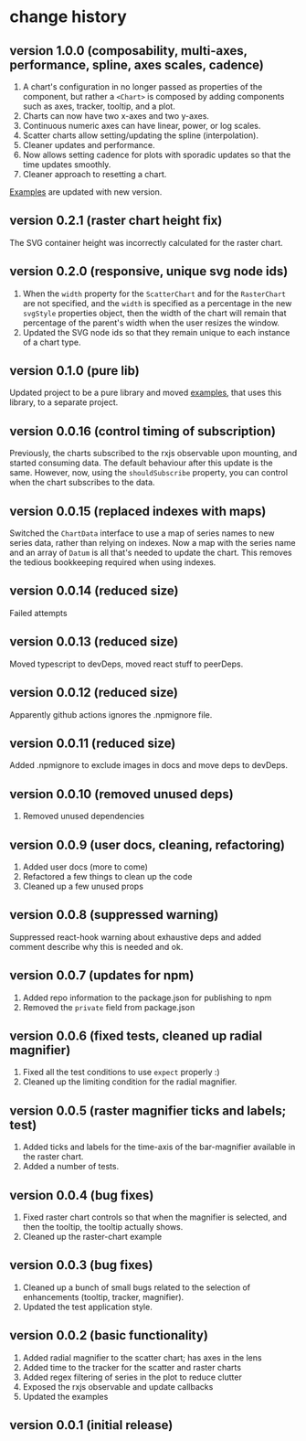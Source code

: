 # change history

## version 1.0.0 (composability, multi-axes, performance, spline, axes scales, cadence)
1. A chart's configuration in no longer passed as properties of the component, but rather a `<Chart>` is composed by adding components such as axes, tracker, tooltip, and a plot.
2. Charts can now have two x-axes and two y-axes.
3. Continuous numeric axes can have linear, power, or log scales.
4. Scatter charts allow setting/updating the spline (interpolation).
5. Cleaner updates and performance.
6. Now allows setting cadence for plots with sporadic updates so that the time updates smoothly.
7. Cleaner approach to resetting a chart. 

[Examples](https://github.com/robphilipp/stream-charts-examples) are updated with new version.

## version 0.2.1 (raster chart height fix)
The SVG container height was incorrectly calculated for the raster chart.

## version 0.2.0 (responsive, unique svg node ids)
1. When the `width` property for the `ScatterChart` and for the `RasterChart` are not specified, and the `width` is specified as a percentage in the new `svgStyle` properties object, then the width of the chart will remain that percentage of the parent's width when the user resizes the window.
2. Updated the SVG node ids so that they remain unique to each instance of a chart type.


## version 0.1.0 (pure lib)
Updated project to be a pure library and moved [examples](https://github.com/robphilipp/stream-charts-examples), that uses this library, to a separate project.

## version 0.0.16 (control timing of subscription)
Previously, the charts subscribed to the rxjs observable upon mounting, and started consuming data. The default behaviour after this update is the same. However, now, using the `shouldSubscribe` property, you can control when the chart subscribes to the data.

## version 0.0.15 (replaced indexes with maps)
Switched the `ChartData` interface to use a map of series names to new series data, rather than relying on indexes. Now a map with the series name and an array of `Datum` is all that's needed to update the chart. This removes the tedious bookkeeping required when using indexes. 

## version 0.0.14 (reduced size)
Failed attempts

## version 0.0.13 (reduced size)
Moved typescript to devDeps, moved react stuff to peerDeps.

## version 0.0.12 (reduced size)
Apparently github actions ignores the .npmignore file.

## version 0.0.11 (reduced size)
Added .npmignore to exclude images in docs and move deps to devDeps.

## version 0.0.10 (removed unused deps)
1. Removed unused dependencies

## version 0.0.9 (user docs, cleaning, refactoring)
1. Added user docs (more to come)
2. Refactored a few things to clean up the code
3. Cleaned up a few unused props

## version 0.0.8 (suppressed warning)
Suppressed react-hook warning about exhaustive deps and added comment describe why this is needed and ok.

## version 0.0.7 (updates for npm)
1. Added repo information to the package.json for publishing to npm
2. Removed the `private` field from package.json

## version 0.0.6 (fixed tests, cleaned up radial magnifier)
1. Fixed all the test conditions to use `expect` properly :)
2. Cleaned up the limiting condition for the radial magnifier.

## version 0.0.5 (raster magnifier ticks and labels; test)
1. Added ticks and labels for the time-axis of the bar-magnifier available in the raster chart.
2. Added a number of tests.

## version 0.0.4 (bug fixes)
1. Fixed raster chart controls so that when the magnifier is selected, and then the tooltip, the tooltip actually shows.
2. Cleaned up the raster-chart example

## version 0.0.3 (bug fixes)
1. Cleaned up a bunch of small bugs related to the selection of enhancements (tooltip, tracker, magnifier).
2. Updated the test application style.

## version 0.0.2 (basic functionality)
1. Added radial magnifier to the scatter chart; has axes in the lens
2. Added time to the tracker for the scatter and raster charts
3. Added regex filtering of series in the plot to reduce clutter
4. Exposed the rxjs observable and update callbacks
5. Updated the examples

## version 0.0.1 (initial release)